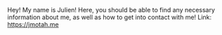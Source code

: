 Hey! My name is Julien! Here, you should be able to find any necessary information about me, as well as how to get into contact with me! Link: https://jmotah.me
